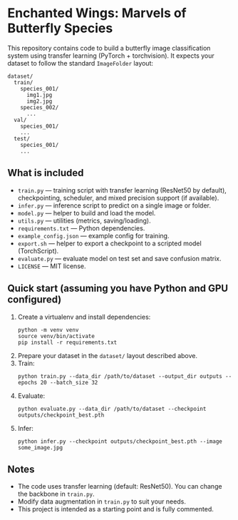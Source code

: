 # Enchanted Wings: Marvels of Butterfly Species

This repository contains code to build a butterfly image classification system using transfer learning (PyTorch + torchvision).
It expects your dataset to follow the standard `ImageFolder` layout:

```
dataset/
  train/
    species_001/
      img1.jpg
      img2.jpg
    species_002/
      ...
  val/
    species_001/
    ...
  test/
    species_001/
    ...
```

## What is included
- `train.py` — training script with transfer learning (ResNet50 by default), checkpointing, scheduler, and mixed precision support (if available).
- `infer.py` — inference script to predict on a single image or folder.
- `model.py` — helper to build and load the model.
- `utils.py` — utilities (metrics, saving/loading).
- `requirements.txt` — Python dependencies.
- `example_config.json` — example config for training.
- `export.sh` — helper to export a checkpoint to a scripted model (TorchScript).
- `evaluate.py` — evaluate model on test set and save confusion matrix.
- `LICENSE` — MIT license.

## Quick start (assuming you have Python and GPU configured)
1. Create a virtualenv and install dependencies:
   ```
   python -m venv venv
   source venv/bin/activate
   pip install -r requirements.txt
   ```
2. Prepare your dataset in the `dataset/` layout described above.
3. Train:
   ```
   python train.py --data_dir /path/to/dataset --output_dir outputs --epochs 20 --batch_size 32
   ```
4. Evaluate:
   ```
   python evaluate.py --data_dir /path/to/dataset --checkpoint outputs/checkpoint_best.pth
   ```
5. Infer:
   ```
   python infer.py --checkpoint outputs/checkpoint_best.pth --image some_image.jpg
   ```

## Notes
- The code uses transfer learning (default: ResNet50). You can change the backbone in `train.py`.
- Modify data augmentation in `train.py` to suit your needs.
- This project is intended as a starting point and is fully commented.
